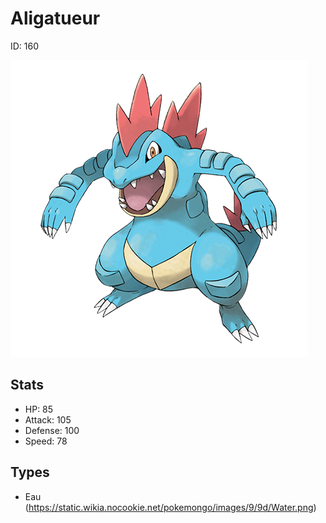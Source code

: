 # Aligatueur


ID: 160

![](https://raw.githubusercontent.com/PokeAPI/sprites/master/sprites/pokemon/other/official-artwork/160.png "Aligatueur")

## Stats


 - HP: 85
 - Attack: 105
 - Defense: 100
 - Speed: 78

## Types


 - Eau (https://static.wikia.nocookie.net/pokemongo/images/9/9d/Water.png)
